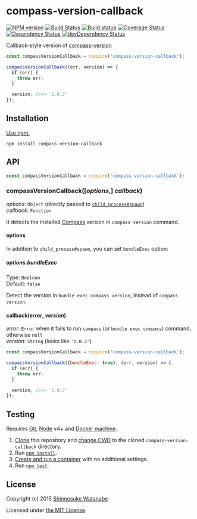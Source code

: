 # compass-version-callback

[![NPM version](https://img.shields.io/npm/v/compass-version-callback.svg)](https://www.npmjs.com/package/compass-version-callback)
[![Build Status](https://travis-ci.org/shinnn/compass-version-callback.svg?branch=master)](https://travis-ci.org/shinnn/compass-version-callback)
[![Build status](https://ci.appveyor.com/api/projects/status/jj1au1suxr2dvd94/branch/master?svg=true)](https://ci.appveyor.com/project/ShinnosukeWatanabe/compass-version-callback/branch/master)
[![Coverage Status](https://img.shields.io/coveralls/shinnn/compass-version-callback.svg)](https://coveralls.io/github/shinnn/compass-version-callback?branch=master)
[![Dependency Status](https://david-dm.org/shinnn/compass-version-callback.svg)](https://david-dm.org/shinnn/compass-version-callback)
[![devDependency Status](https://david-dm.org/shinnn/compass-version-callback/dev-status.svg)](https://david-dm.org/shinnn/compass-version-callback#info=devDependencies)

Callback-style version of [compass-version](https://github.com/shinnn/compass-version)

```javascript
const compassVersionCallback = require('compass-version-callback');

compassVersionCallback((err, version) => {
  if (err) {
    throw err;
  }

  version; //=> '1.0.3'
});
```

## Installation

[Use npm.](https://docs.npmjs.com/cli/install)

```
npm install compass-version-callback
```

## API

```javascript
const compassVersionCallback = require('compass-version-callback');
```

### compassVersionCallback([*options*,] *callback*)

*options*: `Object` (directly passed to [`child_process#spawn`](https://nodejs.org/api/child_process.html#child_process_child_process_spawn_command_args_options))  
*callback*: `Function`

It detects the installed [Compass](http://compass-style.org/) version in `compass version` command.

#### options

In addition to `child_process#spawn`, you can set `bundleExec` option:

##### options.bundleExec

Type: `Boolean`  
Default: `false`

Detect the version in `bundle exec compass version`, instead of `compass version`.

#### callback(*error*, *version*)

*error*: `Error` when it fails to run `compass` (or `bundle exec compass`) command, otherwise `null`  
*version*: `String` (looks like `'1.0.3'`)

```js
const compassVersionCallback = require('compass-version-callback');

compassVersionCallback({bundleExec: true}, (err, version) => {
  if (err) {
    throw err;
  }

  version; //=> '1.0.3'
});
```

## Testing

Requires [Git](https://git-scm.com/), [Node](https://nodejs.org/) v4+ and [Docker machine](https://docs.docker.com/machine/).

1. [Clone](https://git-scm.com/docs/git-clone) this repository and [change CWD](http://pubs.opengroup.org/onlinepubs/9699919799/utilities/cd.html) to the cloned `compass-version-callback` directory.
2. Run [`npm install`](https://docs.npmjs.com/cli/install#synopsis).
3. [Create and run a container](https://docs.docker.com/machine/get-started/) with no additional settings.
4. Run [`npm test`](https://docs.npmjs.com/cli/test).

## License

Copyright (c) 2015 [Shinnosuke Watanabe](https://github.com/shinnn)

Licensed under [the MIT License](./LICENSE).
